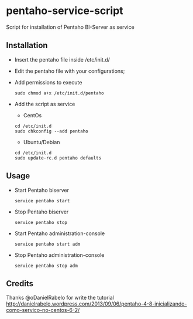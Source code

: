 pentaho-service-script
======================

Script for installation of Pentaho BI-Server as service


## Installation

* Insert the pentaho file inside /etc/init.d/
* Edit the pentaho file with your configurations;
* Add permissions to execute 

  ```Shell
  sudo chmod a+x /etc/init.d/pentaho
   ```
* Add the script as service 
  - CentOs
  ```Shell
  cd /etc/init.d
  sudo chkconfig --add pentaho
   ```

  - Ubuntu/Debian
  ```Shell
  cd /etc/init.d
  sudo update-rc.d pentaho defaults
   ```

## Usage

* Start Pentaho biserver

  ```Shell
  service pentaho start
   ```
   
* Stop Pentaho biserver

  ```Shell
  service pentaho stop
   ```
   
* Start Pentaho administration-console

  ```Shell
  service pentaho start adm
   ```
   
* Stop Pentaho administration-console

  ```Shell
  service pentaho stop adm
   ```
   
## Credits
Thanks @oDanielRabelo for write the tutorial http://danielrabelo.wordpress.com/2013/09/06/pentaho-4-8-inicializando-como-servico-no-centos-6-2/
